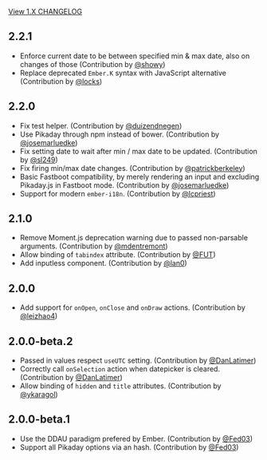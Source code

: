 [View 1.X CHANGELOG](https://github.com/edgycircle/ember-pikaday/blob/stable-1/CHANGELOG.md)

## 2.2.1
- Enforce current date to be between specified min & max date, also on changes of those (Contribution by [@showy](https://github.com/showy))
- Replace deprecated `Ember.K` syntax with JavaScript alternative (Contribution by [@locks](https://github.com/locks))

## 2.2.0
- Fix test helper. (Contribution by [@duizendnegen](https://github.com/duizendnegen))
- Use Pikaday through npm instead of bower. (Contribution by [@josemarluedke](https://github.com/josemarluedke))
- Fix setting date to wait after min / max date to be updated. (Contribution by [@sl249](https://github.com/sl249))
- Fix firing min/max date changes. (Contribution by [@patrickberkeley](https://github.com/patrickberkeley))
- Basic Fastboot compatibility, by merely rendering an input and excluding Pikaday.js in Fastboot mode. (Contribution by [@josemarluedke](https://github.com/josemarluedke))
- Support for modern `ember-i18n`. (Contribution by [@lcpriest](https://github.com/lcpriest))

## 2.1.0
- Remove Moment.js deprecation warning due to passed non-parsable arguments. (Contribution by [@mdentremont](https://github.com/mdentremont))
- Allow binding of `tabindex` attribute. (Contribution by [@FUT](https://github.com/FUT))
- Add inputless component. (Contribution by [@lan0](https://github.com/lan0))

## 2.0.0
- Add support for `onOpen`, `onClose` and `onDraw` actions. (Contribution by [@leizhao4](https://github.com/leizhao4))

## 2.0.0-beta.2
- Passed in values respect `useUTC` setting. (Contribution by [@DanLatimer](https://github.com/DanLatimer))
- Correctly call `onSelection` action when datepicker is cleared. (Contribution by [@DanLatimer](https://github.com/DanLatimer))
- Allow binding of `hidden` and `title` attributes. (Contribution by [@ykaragol](https://github.com/ykaragol))

## 2.0.0-beta.1
- Use the DDAU paradigm prefered by Ember. (Contribution by [@Fed03](https://github.com/Fed03))
- Support all Pikaday options via an hash. (Contribution by [@Fed03](https://github.com/Fed03))
